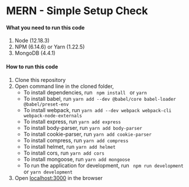 # MERN - Simple Setup Check

#### What you need to run this code
1. Node (12.18.3)
2. NPM (6.14.6) or Yarn (1.22.5)
3. MongoDB (4.4.1)

####  How to run this code
1. Clone this repository
2. Open command line in the cloned folder, 
   - To install dependencies, run ```  npm install  ``` or ``` yarn ```
   - To install babel, run 
   ```yarn add --dev @babel/core babel-loader @babel/preset-env```
   - To install webpack, run 
   ```yarn add --dev webpack webpack-cli webpack-node-externals```
   - To install express, run ```yarn add express```
   - To install body-parser, run ```yarn add body-parser```
   - To install cookie-parser, run ```yarn add cookie-parser```
   - To install compress, run ```yarn add compress```
   - To install helmet, run ```yarn add helmet```
   - To install cors, run ```yarn add cors```
   - To install mongoose, run ```yarn add mongoose```
   - To run the application for development, run ```  npm run development  ``` or ``` yarn development ```
4. Open [localhost:3000](http://localhost:3000/) in the browser